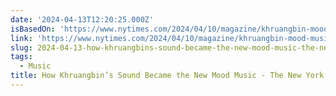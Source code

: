 ```yaml
---
date: '2024-04-13T12:20:25.000Z'
isBasedOn: 'https://www.nytimes.com/2024/04/10/magazine/khruangbin-mood-music.html'
link: 'https://www.nytimes.com/2024/04/10/magazine/khruangbin-mood-music.html'
slug: 2024-04-13-how-khruangbins-sound-became-the-new-mood-music-the-new-york-times
tags:
  - Music
title: How Khruangbin’s Sound Became the New Mood Music - The New York Times
---
```



